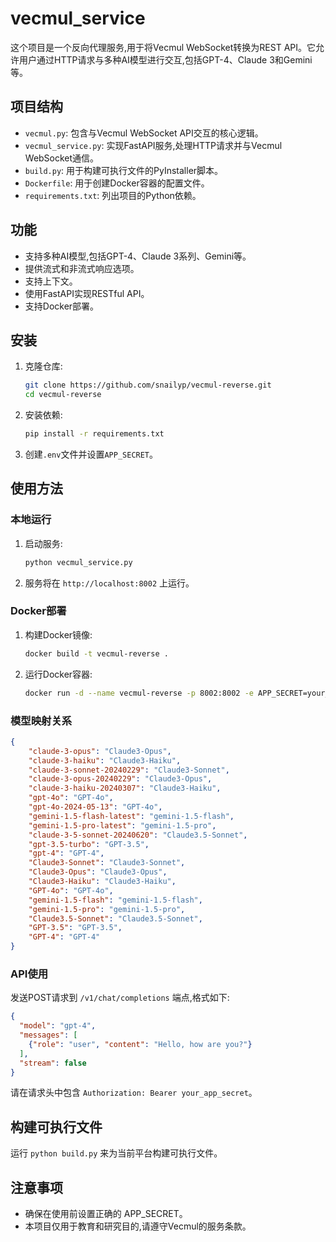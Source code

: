 # vecmul_service

这个项目是一个反向代理服务,用于将Vecmul WebSocket转换为REST API。它允许用户通过HTTP请求与多种AI模型进行交互,包括GPT-4、Claude 3和Gemini等。

## 项目结构

- `vecmul.py`: 包含与Vecmul WebSocket API交互的核心逻辑。
- `vecmul_service.py`: 实现FastAPI服务,处理HTTP请求并与Vecmul WebSocket通信。
- `build.py`: 用于构建可执行文件的PyInstaller脚本。
- `Dockerfile`: 用于创建Docker容器的配置文件。
- `requirements.txt`: 列出项目的Python依赖。

## 功能

- 支持多种AI模型,包括GPT-4、Claude 3系列、Gemini等。
- 提供流式和非流式响应选项。
- 支持上下文。
- 使用FastAPI实现RESTful API。
- 支持Docker部署。

## 安装

1. 克隆仓库:

    ```bash
    git clone https://github.com/snailyp/vecmul-reverse.git
    cd vecmul-reverse
    ```

2. 安装依赖:

    ```bash
    pip install -r requirements.txt
    ```

3. 创建`.env`文件并设置`APP_SECRET`。

## 使用方法

### 本地运行

1. 启动服务:

    ```bash
    python vecmul_service.py
    ```

2. 服务将在 `http://localhost:8002` 上运行。

### Docker部署

1. 构建Docker镜像:

    ```bash
    docker build -t vecmul-reverse .
    ```

2. 运行Docker容器:

    ```bash
    docker run -d --name vecmul-reverse -p 8002:8002 -e APP_SECRET=your_secret vecmul-reverse
    ```

### 模型映射关系

```json
{
    "claude-3-opus": "Claude3-Opus",
    "claude-3-haiku": "Claude3-Haiku",
    "claude-3-sonnet-20240229": "Claude3-Sonnet",
    "claude-3-opus-20240229": "Claude3-Opus",
    "claude-3-haiku-20240307": "Claude3-Haiku",
    "gpt-4o": "GPT-4o",
    "gpt-4o-2024-05-13": "GPT-4o",
    "gemini-1.5-flash-latest": "gemini-1.5-flash",
    "gemini-1.5-pro-latest": "gemini-1.5-pro",
    "claude-3-5-sonnet-20240620": "Claude3.5-Sonnet",
    "gpt-3.5-turbo": "GPT-3.5",
    "gpt-4": "GPT-4",
    "Claude3-Sonnet": "Claude3-Sonnet",
    "Claude3-Opus": "Claude3-Opus",
    "Claude3-Haiku": "Claude3-Haiku",
    "GPT-4o": "GPT-4o",
    "gemini-1.5-flash": "gemini-1.5-flash",
    "gemini-1.5-pro": "gemini-1.5-pro",
    "Claude3.5-Sonnet": "Claude3.5-Sonnet",
    "GPT-3.5": "GPT-3.5",
    "GPT-4": "GPT-4"
}
```

### API使用

发送POST请求到 `/v1/chat/completions` 端点,格式如下:

```json
{
  "model": "gpt-4",
  "messages": [
    {"role": "user", "content": "Hello, how are you?"}
  ],
  "stream": false
}
```

请在请求头中包含 `Authorization: Bearer your_app_secret`。

## 构建可执行文件

运行 `python build.py` 来为当前平台构建可执行文件。

## 注意事项

- 确保在使用前设置正确的 APP_SECRET。
- 本项目仅用于教育和研究目的,请遵守Vecmul的服务条款。
